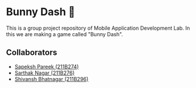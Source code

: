 # Bunny Dash 🐇
This is a group project repository  of Mobile Application Development Lab. In this we are making a game called "Bunny Dash".

## Collaborators

- [Sapeksh Pareek (211B274)](https://www.github.com/sapekshpareek)
- [Sarthak Nagar (211B276)](https://www.github.com/sarthaknagarjii)
- [Shivansh Bhatnagar (211B296)](https://www.github.com/shivanshbhatnagar)